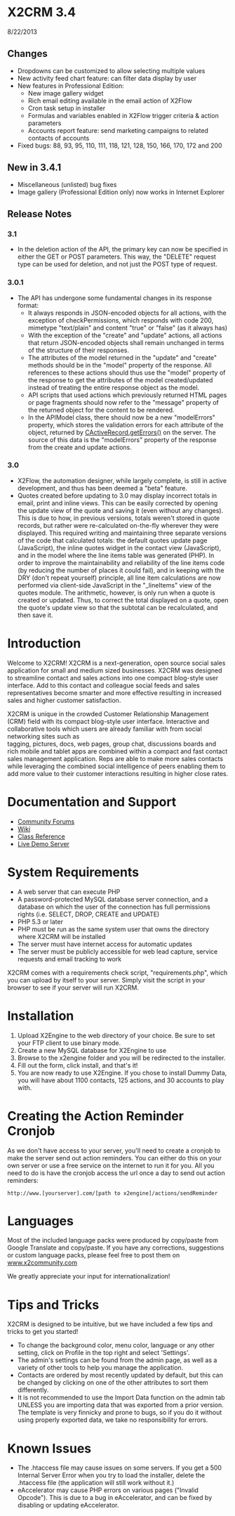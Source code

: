 # X2CRM 3.4 #
8/22/2013
## Changes ##
* Dropdowns can be customized to allow selecting multiple values
* New activity feed chart feature: can filter data display by user
* New features in Professional Edition:
  * New image gallery widget
  * Rich email editing available in the email action of X2Flow
  * Cron task setup in installer
  * Formulas and variables enabled in X2Flow trigger criteria & action parameters
  * Accounts report feature: send marketing campaigns to related contacts of accounts
* Fixed bugs: 88, 93, 95, 110, 111, 118, 121, 128, 150, 166, 170, 172 and 200

## New in 3.4.1
* Miscellaneous (unlisted) bug fixes
* Image gallery (Professional Edition only) now works in Internet Explorer

## Release Notes ##

### 3.1 ###
* In the deletion action of the API, the primary key can now be specified in
  either the GET or POST parameters. This way, the "DELETE" request type can be
  used for deletion, and not just the POST type of request.

### 3.0.1 ###
* The API has undergone some fundamental changes in its response format:
  * It always responds in JSON-encoded objects for all actions, with the
    exception of checkPermissions, which responds with code 200, mimetype
    "text/plain" and content "true" or "false" (as it always has)
  * With the exception of the "create" and "update" actions, all actions that
    return JSON-encoded objects shall remain unchanged in terms of the structure
    of their responses.
  * The attributes of the model returned in the "update" and "create" methods
    should be in the "model" property of the response. All references to these
    actions should thus use the "model" property of the response to get the
    attributes of the model created/updated instead of treating the entire
    response object as the model.
  * API scripts that used actions which previously returned HTML pages or page
    fragments should now refer to the "message" property of the returned object
    for the content to be rendered.
  * In the APIModel class, there should now be a new "modelErrors" property,
    which stores the validation errors for each attribute of the object, returned by
    [CActiveRecord.getErrors()](http://www.yiiframework.com/doc/api/1.1/CModel#errors-detail)
    on the server. The source of this data is the "modelErrors" property of the
    response from the create and update actions.

### 3.0 ###
* X2Flow, the automation designer, while largely complete, is still in active 
  development, and thus has been deemed a "beta" feature.
* Quotes created before updating to 3.0 may display incorrect totals in email,
  print and inline views. This can be easily corrected by opening the update 
  view of the quote and saving it (even without any changes). This is due to 
  how, in previous versions, totals weren't stored in quote records, but rather 
  were re-calculated on-the-fly wherever they were displayed. This required 
  writing and maintaining three separate versions of the code that calculated
  totals: the default quotes update page (JavaScript), the inline quotes widget
  in the contact view (JavaScript), and in the model where the line items table 
  was generated (PHP). In order to improve the maintainability and reliability 
  of the line items code (by reducing the number of places it could fail), and 
  in keeping with the DRY (don't repeat yourself) principle, all line item 
  calculations are now performed via client-side JavaScript in the 
  "\_lineItems" view of the quotes module. The arithmetic, however, is only run 
  when a quote is created or updated. Thus, to correct the total displayed on 
  a quote, open the quote's update view so that the subtotal can be 
  recalculated, and then save it.



# Introduction #
Welcome to  X2CRM!
X2CRM is a next-generation,  open source social sales application for small and 
medium sized businesses.  X2CRM  was designed to  streamline  contact and sales 
actions into  one  compact blog-style user interface.  Add to this contact  and
colleague social feeds  and  sales  representatives  become  smarter  and  more
effective resulting in increased sales and higher customer satisfaction.

X2CRM is  unique  in the  crowded  Customer Relationship Management (CRM) field 
with its compact blog-style user interface. Interactive and collaborative tools 
which  users are already  familiar  with from  social networking  sites such as  
tagging,  pictures,  docs,  web pages,  group chat, discussions boards and rich 
mobile and tablet apps are combined within a  compact  and  fast  contact sales 
management application. Reps  are  able  to  make  more  sales  contacts  while 
leveraging the combined  social intelligence of peers enabling them to add more 
value to their customer interactions resulting in higher close rates. 

# Documentation and Support #
* [Community Forums](http://x2community.com/)
* [Wiki](http://wiki.x2engine.com)
* [Class Reference](http://doc.x2engine.com/)
* [Live Demo Server](http://demo.x2engine.com/)

# System Requirements #
* A web server that can execute PHP
* A password-protected MySQL database server connection, and a database on 
  which the user of the connection has full permissions rights (i.e. SELECT, 
  DROP, CREATE and UPDATE)
* PHP 5.3 or later
* PHP must be run as the same system user that owns the directory where X2CRM 
  will be installed
* The server must have internet access for automatic updates
* The server must be publicly accessible for web lead capture, service requests 
  and email tracking to work

X2CRM comes with a requirements check script, "requirements.php", which you can 
upload by itself to your server. Simply visit the script in your browser to see 
if your server will run X2CRM.

# Installation #
1. Upload X2Engine to the web directory of your choice. Be sure to set your FTP 
   client to use binary mode.
2. Create a new MySQL database for X2Engine to use
3. Browse to the x2engine folder and you will be redirected to the installer.
4. Fill out the form, click install, and that's it!
5. You are now ready to use X2Engine.  If you chose to install Dummy Data,  you 
   will have about 1100 contacts, 125 actions, and 30 accounts to play with.


# Creating the Action Reminder Cronjob #
As we don't have access to your server, you'll need to create a cronjob to make 
the server send out action reminders. You can either do this on your own server 
or use a free service on the internet to run it for you.  All you need to do is 
have the cronjob access the url once a day to send out action reminders:

    http://www.[yourserver].com/[path to x2engine]/actions/sendReminder

# Languages #
Most of the  included language packs were produced by  copy/paste  from  Google 
Translate and copy/paste.  If you have any  corrections,  suggestions or custom 
language packs, please feel free to post them on www.x2community.com

We greatly appreciate your input for internationalization!


# Tips and Tricks #
X2CRM  is designed to be intuitive,  but we have included a few tips and tricks 
to get you started!
* To change the background color,  menu color,  language  or any other setting, 
  click on Profile in the top right and select 'Settings'.
* The admin's settings  can be found from the admin page,  as well as a variety 
  of other tools to help you manage the application.
* Contacts are ordered by most  recently  updated  by default,  but this can be 
  changed by clicking on one of the other attributes to sort them differently.
* It is not recommended to use the Import Data function on the admin tab UNLESS 
  you are importing data that was exported from a  prior version.  The template 
  is very finnicky and prone to bugs,  so if you do it  without  using properly 
  exported data, we take no responsibility for errors.


# Known Issues #
- The  .htaccess  file  may  cause  issues  on  some  servers.  If  you  get  a 
  500 Internal Server Error  when you  try  to load the installer,  delete  the
  .htaccess file (the application will still work without it.)
- eAccelerator may cause PHP errors on various pages  ("Invalid Opcode").  This 
  is due to a bug in eAccelerator, and can be fixed by disabling or updating
  eAccelerator.
